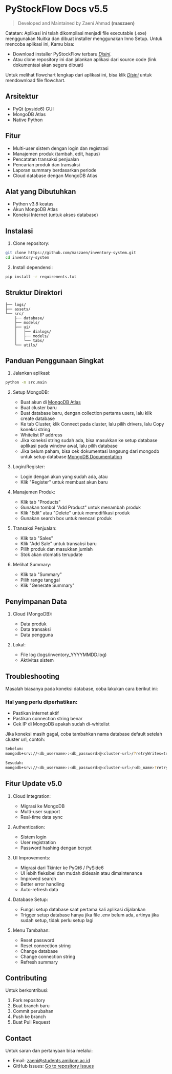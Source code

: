 # PyStockFlow Docs v5.5
> Developed and Maintained by Zaeni Ahmad __(maszaen)__

Catatan: Aplikasi ini telah dikompilasi menjadi file executable (.exe) menggunakan Nuitka dan dibuat installer menggunakan Inno Setup. Untuk mencoba aplikasi ini, Kamu bisa:

- Download installer PyStockFlow terbaru  [_Disini_](https://github.com/maszaen/inventory-system/releases/download/stable-relase-v5.0/PyStockFlow_Setup.exe).
- Atau clone repository ini dan jalankan aplikasi dari source code (link dokumentasi akan segera dibuat)

Untuk melihat flowchart lengkap dari aplikasi ini, bisa klik [_Disini_](https://github.com/maszaen/inventory-system/releases/download/stable-relase-v5.0/PyStockFlow_Flowcharts.drawio) untuk mendownload file flowchart.

## Arsitektur

- PyQt (pyside6) GUI
- MongoDB Atlas
- Native Python

## Fitur

- Multi-user sistem dengan login dan registrasi
- Manajemen produk (tambah, edit, hapus)
- Pencatatan transaksi penjualan
- Pencarian produk dan transaksi
- Laporan summary berdasarkan periode
- Cloud database dengan MongoDB Atlas

## Alat yang Dibutuhkan

- Python v3.8 keatas
- Akun MongoDB Atlas
- Koneksi Internet (untuk akses database)

## Instalasi

1. Clone repository:
```bash
git clone https://github.com/maszaen/inventory-system.git
cd inventory-system
```

2. Install dependensi:
```bash
pip install -r requirements.txt
```

## Struktur Direktori

```
├── logs/
├── assets/
└── src/
    ├── database/
    ├── models/
    ├── ui/
    │   ├── dialogs/
    │   ├── models/
    │   └── tabs/
    └── utils/
```

## Panduan Penggunaan Singkat

1. Jalankan aplikasi:
```bash
python -m src.main
```

2. Setup MongoDB:
   - Buat akun di [MongoDB Atlas](https://www.mongodb.com/cloud/atlas)
   - Buat cluster baru
   - Buat database baru, dengan collection pertama users, lalu klik create database
   - Ke tab Cluster, klik Connect pada cluster, lalu pilih drivers, lalu Copy koneksi string
   - Whitelist IP address
   - Jika koneksi string sudah ada, bisa masukkan ke setup database aplikasi pada window awal, lalu pilih database
   - Jika belum paham, bisa cek dokumentasi langsung dari mongodb untuk setup database [MongoDB Documentation](https://www.mongodb.com/docs/)
   
3. Login/Register:
   - Login dengan akun yang sudah ada, atau
   - Klik "Register" untuk membuat akun baru

4. Manajemen Produk:
   - Klik tab "Products"
   - Gunakan tombol "Add Product" untuk menambah produk
   - Klik "Edit" atau "Delete" untuk memodifikasi produk
   - Gunakan search box untuk mencari produk

5. Transaksi Penjualan:
   - Klik tab "Sales"
   - Klik "Add Sale" untuk transaksi baru
   - Pilih produk dan masukkan jumlah
   - Stok akan otomatis terupdate

6. Melihat Summary:
   - Klik tab "Summary"
   - Pilih range tanggal
   - Klik "Generate Summary"

## Penyimpanan Data

1. Cloud (MongoDB):
   - Data produk
   - Data transaksi
   - Data pengguna

2. Lokal:
   - File log (logs/inventory_YYYYMMDD.log)
   - Aktivitas sistem

## Troubleshooting

Masalah biasanya pada koneksi database, coba lakukan cara berikut ini: <br/>
### Hal yang perlu diperhatikan:
   - Pastikan internet aktif
   - Pastikan connection string benar
   - Cek IP di MongoDB apakah sudah di-whitelist

Jika koneksi masih gagal, coba tambahkan nama database default setelah cluster url, contoh: <br/>
```bash
Sebelum:
mongodb+srv://<db_username>:<db_password>@<cluster-url>/?retryWrites=true&w=majority&appName=<appName>

Sesudah:
mongodb+srv://<db_username>:<db_password>@<cluster-url>/<db_name>?retryWrites=true&w=majority&appName=<appName>
```

## Fitur Update v5.0

1. Cloud Integration:

   - Migrasi ke MongoDB
   - Multi-user support
   - Real-time data sync

2. Authentication:
   - Sistem login
   - User registration
   - Password hashing dengan bcrypt

3. UI Improvements: 
   - Migrasi dari Tkinter ke PyQt6 / PySide6
   - UI lebih fleksibel dan mudah didesain atau dimaintenance
   - Improved search
   - Better error handling
   - Auto-refresh data

4. Database Setup: 
   - Fungsi setup database saat pertama kali aplikasi dijalankan
   - Trigger setup database hanya jika file .env belum ada, artinya jika sudah setup, tidak perlu setup lagi

5. Menu Tambahan:
   - Reset password
   - Reset connection string
   - Change database
   - Change connection string
   - Refresh summary

## Contributing

Untuk berkontribusi:
1. Fork repository
2. Buat branch baru
3. Commit perubahan
4. Push ke branch
5. Buat Pull Request

## Contact

Untuk saran dan pertanyaan bisa melalui:
- Email: zaeni@students.amikom.ac.id
- GitHub Issues: [Go to repository issues](https://github.com/maszaen/inventory-system/issues)